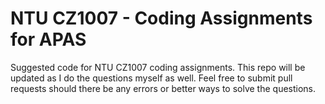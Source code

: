 # NTU CZ1007 - Coding Assignments for APAS
Suggested code for NTU CZ1007 coding assignments. This repo will be updated as I do the questions myself as well. Feel free to submit pull requests should there be any errors or better ways to solve the questions.
